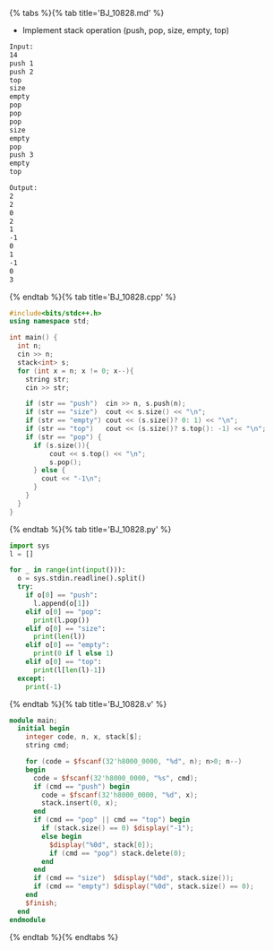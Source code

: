 {% tabs %}{% tab title='BJ_10828.md' %}

* Implement stack operation (push, pop, size, empty, top)

```txt
Input:
14
push 1
push 2
top
size
empty
pop
pop
pop
size
empty
pop
push 3
empty
top

Output:
2
2
0
2
1
-1
0
1
-1
0
3
```

{% endtab %}{% tab title='BJ_10828.cpp' %}

```cpp
#include<bits/stdc++.h>
using namespace std;

int main() {
  int n;
  cin >> n;
  stack<int> s;
  for (int x = n; x != 0; x--){
    string str;
    cin >> str;

    if (str == "push")  cin >> n, s.push(n);
    if (str == "size")  cout << s.size() << "\n";
    if (str == "empty") cout << (s.size()? 0: 1) << "\n";
    if (str == "top")   cout << (s.size()? s.top(): -1) << "\n";
    if (str == "pop") {
      if (s.size()){
          cout << s.top() << "\n";
          s.pop();
      } else {
        cout << "-1\n";
      }
    }
  }
}
```

{% endtab %}{% tab title='BJ_10828.py' %}

```py
import sys
l = []

for _ in range(int(input())):
  o = sys.stdin.readline().split()
  try:
    if o[0] == "push":
      l.append(o[1])
    elif o[0] == "pop":
      print(l.pop())
    elif o[0] == "size":
      print(len(l))
    elif o[0] == "empty":
      print(0 if l else 1)
    elif o[0] == "top":
      print(l[len(l)-1])
  except:
    print(-1)
```

{% endtab %}{% tab title='BJ_10828.v' %}

```v
module main;
  initial begin
    integer code, n, x, stack[$];
    string cmd;

    for (code = $fscanf(32'h8000_0000, "%d", n); n>0; n--)
    begin
      code = $fscanf(32'h8000_0000, "%s", cmd);
      if (cmd == "push") begin
        code = $fscanf(32'h8000_0000, "%d", x);
        stack.insert(0, x);
      end
      if (cmd == "pop" || cmd == "top") begin
        if (stack.size() == 0) $display("-1");
        else begin
          $display("%0d", stack[0]);
          if (cmd == "pop") stack.delete(0);
        end
      end
      if (cmd == "size")  $display("%0d", stack.size());
      if (cmd == "empty") $display("%0d", stack.size() == 0);
    end
    $finish;
  end
endmodule
```

{% endtab %}{% endtabs %}
